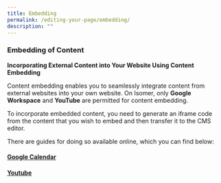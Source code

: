 ```yaml
---
title: Embedding
permalink: /editing-your-page/embedding/
description: ""
---
```

### Embedding of Content

**Incorporating External Content into Your Website Using Content Embedding**

Content embedding enables you to seamlessly integrate content from external websites into your own website. On Isomer, only **Google Workspace** and **YouTube** are permitted for content embedding.

To incorporate embedded content, you need to generate an iframe code from the content that you wish to embed and then transfer it to the CMS editor.

There are guides for doing so available online, which you can find below:

#### [Google Calendar](https://support.google.com/calendar/answer/41207?hl=en)

#### [Youtube](https://support.google.com/youtube/answer/171780?hl=en)

